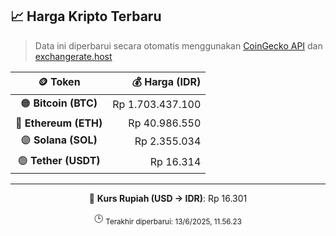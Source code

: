 

<!-- HARGA_KRIPTO -->
## 📈 Harga Kripto Terbaru

> Data ini diperbarui secara otomatis menggunakan [CoinGecko API](https://www.coingecko.com/) dan [exchangerate.host](https://exchangerate.host/)

<div align="center">

| 🪙 Token | 💰 Harga (IDR) |
|:------:|---------------:|
| 🟠 **Bitcoin (BTC)**   | Rp 1.703.437.100 |
| 🔵 **Ethereum (ETH)**  | Rp 40.986.550 |
| 🟣 **Solana (SOL)**    | Rp 2.355.034 |
| 🟢 **Tether (USDT)**   | Rp 16.314 |

---

💱 **Kurs Rupiah (USD → IDR)**: Rp 16.301

🕒 <sub>Terakhir diperbarui: 13/6/2025, 11.56.23</sub>

</div>
<!-- /HARGA_KRIPTO -->